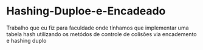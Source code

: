 # Hashing-Duploe-e-Encadeado
Trabalho que eu fiz para faculdade onde tínhamos que implementar uma tabela hash utilizando os metódos de controle de colisões via encademento e hashing duplo
